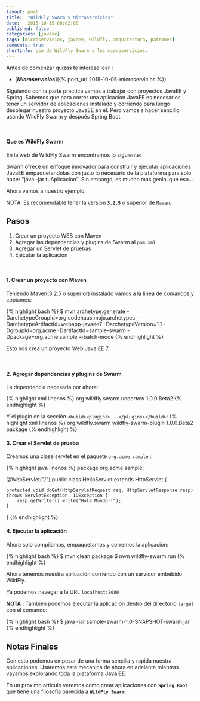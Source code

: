 ```yaml
---
layout: post
title:  "WildFly Swarm y Microservicios"
date:   2015-10-15 08:02:00
published: false
categories: [javaee]
tags: [microservicios, javaee, wildfly, arquitectura, patrones]
comments: true
shortinfo: Uso de WildFly Swarm y los microservicios.
---
```


Antes de comenzar quizas te interese leer :

* [_**Microservicios**_]({% post_url 2015-10-05-microservicios %})


Siguiendo con la parte practica vamos a trabajar con proyectos JavaEE y Spring. Sabemos que para correr una aplicacion JavaEE es 
necesarios tener un servidor de aplicaciones instalado y corriendo para luego desplegar nuestro proyecto JavaEE en el. Pero vamos a hacer sencillo usando WildFly Swarm y después Spring Boot.

<br/>

#### Que es WildFly Swarm
En la web de WildFly Swarm encontramos lo siguiente:

Swarm ofrece un enfoque innovador para construir y ejecutar aplicaciones JavaEE empaquetandolas con justo lo necesario de la plataforma para solo hacer "java -jar tuAplicacion". Sin embargo, es mucho mas genial que eso...

Ahora vamos a nuestro ejemplo.

NOTA: Es recomendable tener la version **`3.2.5`** o superior de `Maven`.

## Pasos
1. Crear un proyecto WEB con Maven
2. Agregar las dependencias y plugins de Swarm al `pom.xml`
3. Agregar un Servlet de pruebas
4. Ejecutar la aplicacion

<br/>

#### 1. Crear un proyecto con Maven
Teniendo Maven(3.2.5 o superior) instalado vamos a la linea de comandos y copiamos:

{% highlight bash %}
$ mvn archetype:generate -DarchetypeGroupId=org.codehaus.mojo.archetypes -DarchetypeArtifactId=webapp-javaee7 -DarchetypeVersion=1.1 -DgroupId=org.acme -DartifactId=sample-swarm -Dpackage=org.acme.sample --batch-mode
{% endhighlight %}

Esto nos crea un proyecto Web Java EE 7.

<br/>

#### 2. Agregar dependencias y plugins de Swarm
La dependencia necesaria por ahora:

{% highlight xml linenos %}
<dependency>
    <groupId>org.wildfly.swarm</groupId>
    <artifactId>undertow</artifactId>
    <version>1.0.0.Beta2</version>
</dependency>
{% endhighlight %}<br/>

Y el plugin en la sección `<build><plugins>...</plugins></build>`:
{% highlight xml linenos %}
<plugin>
    <groupId>org.wildfly.swarm</groupId>
    <artifactId>wildfly-swarm-plugin</artifactId>
    <version>1.0.0.Beta2</version>
    <executions>
      <execution>
        <goals>
          <goal>package</goal>
        </goals>
      </execution>
    </executions>
</plugin>
{% endhighlight %}<br/>


#### 3. Crear el Servlet de prueba
Creamos una clase servlet en el paquete `org.acme.sample` :
 
{% highlight java linenos %}
package org.acme.sample;

@WebServlet("/")
public class HelloServlet extends HttpServlet {

    protected void doGet(HttpServletRequest req, HttpServletResponse resp) throws ServletException, IOException {
        resp.getWriter().write("Hola Mundo!!");
    }

}
{% endhighlight %}<br/>


#### 4. Ejecutar la aplicación
Ahora solo compilamos, empaquetamos y corremos la aplicacion:

{% highlight bash %}
$ mvn clean package
$ mvn wildfly-swarm:run
{% endhighlight %}

Ahora tenemos nuestra aplicación corriendo con un servidor embebido WildFly.

Ya podemos navegar a la URL `localhost:8080`

**NOTA :** También podemos ejecutar la aplicación dentro del directorio `target` con el comando:

{% highlight bash %}
$ java -jar sample-swarm-1.0-SNAPSHOT-swarm.jar
{% endhighlight %}

## Notas Finales
Con esto podemos empezar de una forma sencilla y rapida nuestra aplicaciones. Usaremos esta mecanica de ahora en adelante mientras 
vayamos explorando toda la plataforma **Java EE**.

En un proximo articulo veremos como crear aplicaciones con **`Spring Boot`** que tiene una filosofia parecida a **`WildFly Swarm`**.